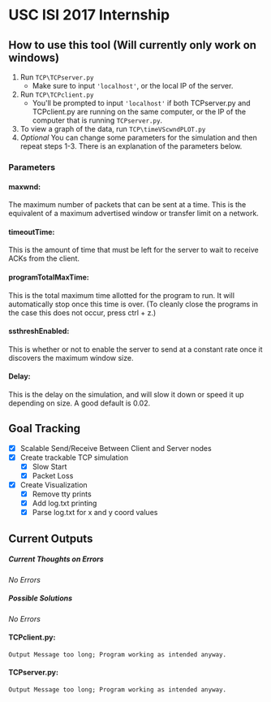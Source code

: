 # USC ISI 2017 Internship

## How to use this tool (Will currently only work on windows)
1. Run `TCP\TCPserver.py`
    - Make sure to input `'localhost'`, or the local IP of the server.
2. Run `TCP\TCPclient.py`
    - You'll be prompted to input `'localhost'` if both TCPserver.py and TCPclient.py are running on the same computer, or the IP of the computer that is running `TCPserver.py`.
3. To view a graph of the data, run `TCP\timeVScwndPLOT.py`
4. *Optional* You can change some parameters for the simulation and then repeat steps 1-3. There is an explanation of the parameters below.

### Parameters
#### maxwnd: 
The maximum number of packets that can be sent at a time. This is the equivalent of a maximum advertised window or transfer limit on a network.

#### timeoutTime:
This is the amount of time that must be left for the server to wait to receive ACKs from the client.

#### programTotalMaxTime:
This is the total maximum time allotted for the program to run. It will automatically stop once this time is over.
(To cleanly close the programs in the case this does not occur, press ctrl + z.)

#### ssthreshEnabled:
This is whether or not to enable the server to send at a constant rate once it discovers the maximum window size.

#### Delay:
This is the delay on the simulation, and will slow it down or speed it up depending on size. A good default is 0.02.

## Goal Tracking
- [x] Scalable Send/Receive Between Client and Server nodes
- [x] Create trackable TCP simulation
  - [x] Slow Start
  - [x] Packet Loss
- [x] Create Visualization
  - [x] Remove tty prints
  - [x] Add log.txt printing
  - [x] Parse log.txt for x and y coord values

## Current Outputs

##### Current Thoughts on Errors
  *No Errors*
  
##### Possible Solutions
  *No Errors* 

#### TCPclient.py:
```
Output Message too long; Program working as intended anyway.
```

#### TCPserver.py:
```
Output Message too long; Program working as intended anyway.
```

